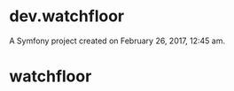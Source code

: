 dev.watchfloor
==============

A Symfony project created on February 26, 2017, 12:45 am.
# watchfloor
